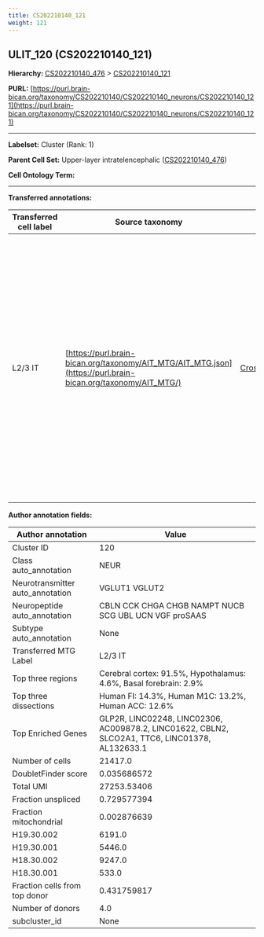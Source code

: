 ```yaml
---
title: CS202210140_121
weight: 121
---
```

## ULIT_120 (CS202210140_121)
<b>Hierarchy: </b>
[CS202210140_476](../CS202210140_476) >
[CS202210140_121](../CS202210140_121)

**PURL:** [https://purl.brain-bican.org/taxonomy/CS202210140/CS202210140_neurons/CS202210140_121](https://purl.brain-bican.org/taxonomy/CS202210140/CS202210140_neurons/CS202210140_121)

---


**Labelset:** Cluster (Rank: 1)

**Parent Cell Set:** Upper-layer intratelencephalic ([CS202210140_476](../CS202210140_476))



**Cell Ontology Term:** 

[MARKER GENES.]: #


---

[TRANSFERRED ANNOTATIONS.]: #


**Transferred annotations:**

| Transferred cell label | Source taxonomy | Source node accession | Algorithm name | Comment |
|------------------------|-----------------|-----------------------|----------------|---------|
|L2/3 IT|[https://purl.brain-bican.org/taxonomy/AIT_MTG/AIT_MTG.json](https://purl.brain-bican.org/taxonomy/AIT_MTG/)|[CrossArea_subclass:58570ade17](https://purl.brain-bican.org/taxonomy/AIT_MTG/CrossArea_subclass_58570ade17)||We performed PCA (50 components) on our full dataset, trained a random forest classifier (scikit-learn, class_ weight=‘balanced’, max_depth=50) on the MTG labels, and then predicted labels for all cells. We labeled each cluster with the mode of its constituent cells if two conditions were met: more than 0.8 of predicted labels matched the mode, and the mean probability of these pre- dictions was greater than 0.8.|

[AUTHOR ANNOTATION FIELDS.]: #


**Author annotation fields:**

| Author annotation | Value |
|-------------------|-------|
|Cluster ID|120|
|Class auto_annotation|NEUR|
|Neurotransmitter auto_annotation|VGLUT1 VGLUT2|
|Neuropeptide auto_annotation|CBLN CCK CHGA CHGB NAMPT NUCB SCG UBL UCN VGF proSAAS|
|Subtype auto_annotation|None|
|Transferred MTG Label|L2/3 IT|
|Top three regions|Cerebral cortex: 91.5%, Hypothalamus: 4.6%, Basal forebrain: 2.9%|
|Top three dissections|Human FI: 14.3%, Human M1C: 13.2%, Human ACC: 12.6%|
|Top Enriched Genes|GLP2R, LINC02248, LINC02306, AC009878.2, LINC01622, CBLN2, SLCO2A1, TTC6, LINC01378, AL132633.1|
|Number of cells|21417.0|
|DoubletFinder score|0.035686572|
|Total UMI|27253.53406|
|Fraction unspliced|0.729577394|
|Fraction mitochondrial|0.002876639|
|H19.30.002|6191.0|
|H19.30.001|5446.0|
|H18.30.002|9247.0|
|H18.30.001|533.0|
|Fraction cells from top donor|0.431759817|
|Number of donors|4.0|
|subcluster_id|None|
